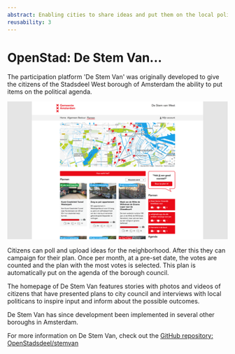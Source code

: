 ```yaml
---
abstract: Enabling cities to share ideas and put them on the local political agenda
reusability: 3
---
```


# OpenStad: De Stem Van...

The participation platform 'De Stem Van' was originally developed to give the citizens of the Stadsdeel West borough of Amsterdam the ability to put items on the political agenda. 

![De Stem Van West](../images/de-stem-van-screenshot.png)

Citizens can poll and upload ideas for the neighborhood. After this they can campaign for their plan. Once per month, at a pre-set date, the votes are counted and the plan with the most votes is selected. This plan is automatically put on the agenda of the borough council.

The homepage of De Stem Van features stories with photos and videos of citizens that have presented plans to city council and interviews with local politicans to inspire input and inform about the possible outcomes.

De Stem Van has since development been implemented in several other boroughs in Amsterdam.

For more information on De Stem Van, check out the [GitHub repository: OpenStadsdeel/stemvan](https://github.com/OpenStadsdeel/stemvan)
